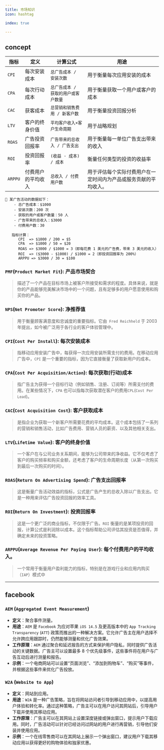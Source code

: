 ```yaml
---
title: 市场知识
icon: hashtag

index: true

---
```


<!-- more -->

## concept

| 指标 | 定义 | 计算公式 | 用途
| -- | -- | -- | --
| `CPI`     | 每次安装成本  | `总广告成本 / 安装次数` | 用于衡量每次应用安装的成本
| `CPA`     | 每次行动成本  | `总广告成本 / 获取的用户或客户数量` | 用于衡量获取一个用户或客户的成本
| `CAC`     | 获客成本      | `总营销和销售费用 / 新客户数` | 用于衡量投资回报分析
| `LTV`     | 客户的终身价值 | `平均客户收入×客户生命周期` | 用于战略规划
| `ROAS`    | 广告投资回报率 | `广告带来的总收入 / 广告支出` | 用于衡量每一单位广告支出带来的收入
| `ROI`     | 投资回报率    | `(收益 - 成本) / 成本` | 衡量任何类型的投资的收益率
| `ARPPU`   | 付费用户的平均收入 | `总收入 / 付费用户数` | 用于评估每个实际付费用户在一定时间内为产品或服务贡献的平均收入。  

    🌰 某广告活动的数据如下：
        - 总广告成本：$1000
        - 安装次数：200 次
        - 获取的用户或客户数量：50 人
        - 广告带来的总收入：$3000
        - 付费用户数：30
        
       指标计算：
          CPI  => $1000 / 200 = $5
          CPA  => $1000 / 50 = $20
          ROAS => $3000 / $1000 = 3（即每花费 1 美元的广告费，带来 3 美元的收入）
          ROI  => ($3000 - $1000) / $1000 = 2（即投资回报率为 200%）
          ARPPU => $3000 / 30 = $100

### `PMF`(`Product Market Fit`): 产品市场契合 
  > 描述了一个产品在目标市场上被客户所接受和需求的程度。具体来说，就是你的产品能够完美解决市场中的一个问题，且有足够多的用户愿意使用和购买你的产品。

### `NPS`(`Net Promoter Score`): 净推荐值
  > 用于衡量顾客满意度和忠诚度的重要指标。它由` Fred Reichheld` 于 2003 年提出，如今被广泛用于各行业的客户体验管理中。

### `CPI`(`Cost Per Install`): 每次安装成本
  > 指移动应用安装广告中，每获得一次应用安装所需支付的费用。在移动应用广告中，`CPI` 是一个重要的指标，因为它直接衡量了获取新用户的成本。

### `CPA`(`Cost Per Acquisition/Action`): 每次获取(行动)成本
  > 指广告主为获得一个目标行动（例如销售、注册、订阅等）所需支付的费用。在某些情况下，`CPA` 也可以指每次获取潜在客户的费用`CPL`(`Cost Per Lead`)。

### `CAC`(`Cost Acquisition Cost`): 客户获取成本
  > 是指企业为获取一个新客户所需要花费的平均成本。这个成本包括了一系列的营销和销售活动，比如广告费用、营销人员的薪资、以及其他相关支出。

### `LTV`(`Lifetime Value`): 客户的终身价值
  > 一个客户在与公司业务关系期间，能够为公司带来的净收益。它不仅考虑了客户的购买频率和购买金额，还考虑了客户的生命周期长度（从第一次购买到最后一次购买的时间）。

### `ROAS`(`Return On Advertising Spend`): 广告支出回报率
  > 这是衡量广告活动效益的指标，公式是广告产生的总收入除以广告支出。它是一种用来评估广告投资回报的效率工具。

### `ROI`(`Return On Investment`): 投资回报率
  > 这是一个更广泛的商业指标，不仅限于广告。`ROI` 衡量的是某项投资的回报，计算公式是利润除以成本。这个指标帮助公司评估其投资是否值得，并确定未来的投资策略。

### `ARPPU`(`Average Revenue Per Paying User`): 每个付费用户的平均收入。
  > 一个常用于衡量用户盈利能力的指标，特别是在游戏行业和应用内购买（`IAP`）模式中

------

## facebook

### `AEM` (`Aggregated Event Measurement`)

- **定义**：聚合事件测量。
- **用途**：`AEM` 是 `Facebook` 为应对苹果 `iOS 14.5` 及更高版本中的 `App Tracking Transparency` (`ATT`) 政策而推出的一种解决方案。它允许广告主在用户选择不允许跨应用跟踪时，仍然能够测量和优化广告效果。
- **工作原理**：`AEM` 通过聚合和延迟报告的方式来保护用户隐私，同时提供广告活动的关键数据。广告主可以设置最多 8 个优先级事件，这些事件将在用户与广告互动后进行测量和报告。
- **示例**：一个电商网站可以设置“页面浏览”、“添加到购物车”、“购买”等事件，并根据这些事件来优化广告投放。

### `W2A` (`Website to App`)

- **定义**：网站到应用。
- **用途**：`W2A` 是一种广告策略，旨在将网站访问者引导到移动应用中，以提高用户体验和转化率。通过这种策略，广告主可以在用户访问其网站后，引导用户下载并使用其移动应用。
- **工作原理**：广告主可以在其网站上设置深度链接或弹出窗口，提示用户下载应用。同时，广告活动可以针对已经访问过网站的用户进行再营销，引导他们安装并使用应用。
- **示例**：一个在线零售商可以在其网站上展示一个弹出窗口，建议用户下载其移动应用以获得更好的购物体验和独家优惠。
